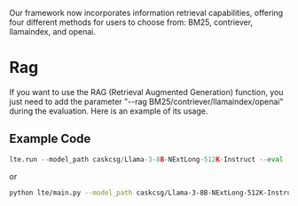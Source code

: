 Our framework now incorporates information retrieval capabilities, offering four different methods for users to choose from: BM25, contriever, llamaindex, and openai. 
# Rag
If you want to use the RAG (Retrieval Augmented Generation) function, you just need to add the parameter "--rag BM25/contriever/llamaindex/openai" during the evaluation. Here is an example of its usage.
## Example Code
```python
lte.run --model_path caskcsg/Llama-3-8B-NExtLong-512K-Instruct --eval --benchmark_configs tasks/Faithfulness/L_CiteEval/L_CiteEval_Data.yaml --device 0,1 --save_tag "tag" --rag openai
```
or
```bash
python lte/main.py --model_path caskcsg/Llama-3-8B-NExtLong-512K-Instruct --eval --benchmark_configs tasks/Faithfulness/L_CiteEval/L_CiteEval_Data.yaml --device 0,1 --save_tag "tag" --rag openai
```




